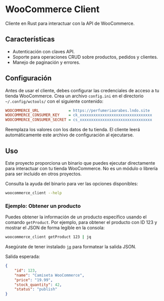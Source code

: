 # WooCommerce Client

Cliente en Rust para interactuar con la API de WooCommerce.

## Características

- Autenticación con claves API.
- Soporte para operaciones CRUD sobre productos, pedidos y clientes.
- Manejo de paginación y errores.

## Configuración

Antes de usar el cliente, debes configurar las credenciales de acceso a tu tienda WooCommerce. Crea un archivo `config.ini` en el directorio `~/.config/wctools/` con el siguiente contenido:

```ini
WOOCOMMERCE_URL             = https://perfumeriaarabes.lndo.site
WOOCOMMERCE_CONSUMER_KEY    = ck_xxxxxxxxxxxxxxxxxxxxxxxxxxxxxxxx
WOOCOMMERCE_CONSUMER_SECRET = cs_xxxxxxxxxxxxxxxxxxxxxxxxxxxxxxxx
```

Reemplaza los valores con los datos de tu tienda. El cliente leerá automáticamente este archivo de configuración al ejecutarse.

## Uso

Este proyecto proporciona un binario que puedes ejecutar directamente para interactuar con tu tienda WooCommerce. No es un módulo o librería para ser incluido en otros proyectos.

Consulta la ayuda del binario para ver las opciones disponibles:

```bash
woocommerce_client --help
```

### Ejemplo: Obtener un producto

Puedes obtener la información de un producto específico usando el comando `getProduct`. Por ejemplo, para obtener el producto con ID 123 y mostrar el JSON de forma legible en la consola:

```bash
woocommerce_client getProduct 123 | jq
```

Asegúrate de tener instalado [`jq`](https://stedolan.github.io/jq/) para formatear la salida JSON.

Salida esperada:

```json
{
    "id": 123,
    "name": "Camiseta WooCommerce",
    "price": "19.99",
    "stock_quantity": 42,
    "status": "publish"
}
```